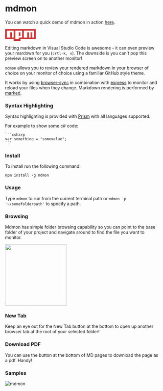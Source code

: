# mdmon

You can watch a quick demo of mdmon in action [here](https://youtu.be/xrdXQnRcRw4).

<a href="https://www.npmjs.com/package/mdmon">
    <svg width="100" viewBox="0 0 18 7">
	    <path fill="#CB3837" d="M0,0v6h5v1h4v-1h9v-6"></path>
	    <path fill="#FFF" d="M1,1v4h2v-3h1v3h1v-4h1v5h2v-4h1v2h-1v1h2v-4h1v4h2v-3h1v3h1v-3h1v3h1v-4"></path>
    </svg>
</a>

Editing markdown in Visual Studio Code is awesome - it can even preview your mardown for you (`crtl-k, v`). The downside is you can't pop this preview screen on to another monitor!

`mdmon` allows you to review your rendered markdown in your browser of choice on your monitor of choice using a familiar GitHub style theme.  

It works by using [browser-sync](https://www.npmjs.com/package/browser-sync) in combination with [express](https://www.npmjs.com/package/express) to monitor and reload your files when they change. Markdown rendering is performed by [marked](https://www.npmjs.com/package/marked). 

### Syntax Highlighting

Syntax highlighting is provided with [Prism](http://prismjs.com/) with all languages supported. 

For example to show some c# code:


    ```csharp
    var something = "somevalue";
    ```


### Install
To install run the following command:

```
npm install -g mdmon
```

### Usage
Type `mdmon` to run from the current terminal path or `mdmon -p '~/somefolderpath'` to specify a path.  

### Browsing

Mdmon has simple folder browsing capability so you can point to the base folder of your project and navigate around to find the file you want to monitor. 

<img width="200" src="https://user-images.githubusercontent.com/5225782/36624457-aacd2ee8-1963-11e8-8a8e-1841508b1d36.PNG"/>

### New Tab

Keep an eye out for the New Tab button at the bottom to open up another browser tab at the root of your selected folder!

### Download PDF

You can use the button at the bottom of MD pages to download the page as a pdf. Handy!

### Samples


![mdmon](https://user-images.githubusercontent.com/5225782/36623877-38635068-195d-11e8-8269-f7a01c564a25.gif)

